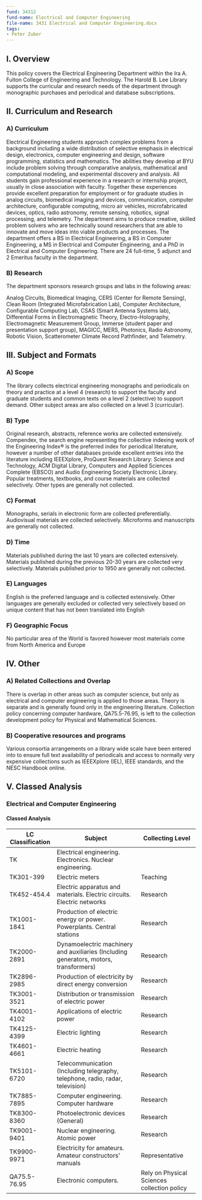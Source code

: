 ```yaml
---
fund: 34312
fund-name: Electrical and Computer Engineering
file-name: 3431 Electrical and Computer Engineering.docx
tags:
- Peter Zuber
---
```


## I. Overview

This policy covers the Electrical Engineering Department within the Ira A. Fulton College of Engineering and Technology. The Harold B. Lee Library supports the curricular and research needs of the department through monographic purchases and periodical and database subscriptions.

## II. Curriculum and Research

### A) Curriculum

Electrical Engineering students approach complex problems from a background including a wide distribution of selective emphasis in electrical design, electronics, computer engineering and design, software programming, statistics and mathematics. The abilities they develop at BYU include problem solving through comparative analysis, mathematical and computational modeling, and experimental discovery and analysis. All students gain professional experience in a research or internship project, usually in close association with faculty. Together these experiences provide excellent preparation for employment or for graduate studies in analog circuits, biomedical imaging and devices, communication, computer architecture, configurable computing, micro air vehicles, microfabricated devices, optics, radio astronomy, remote sensing, robotics, signal processing, and telemetry. The department aims to produce creative, skilled problem solvers who are technically sound researchers that are able to innovate and move ideas into viable products and processes. The department offers a BS in Electrical Engineering, a BS in Computer Engineering, a MS in Electrical and Computer Engineering, and a PhD in Electrical and Computer Engineering. There are 24 full-time, 5 adjunct and 2 Emeritus faculty in the department.

### B) Research

The department sponsors research groups and labs in the following areas:

Analog Circuits, Biomedical Imaging, CERS (Center for Remote Sensing), Clean Room (Integrated Microfabrication Lab), Computer Architecture, Configurable Computing Lab, CSAS (Smart Antenna Systems lab), Differential Forms in Electromagnetic Theory, Electro-Holography, Electromagnetic Measurement Group, Immerse (student paper and presentation support group), MAGICC, MERS, Photonics, Radio Astronomy, Robotic Vision, Scatterometer Climate Record Pathfinder, and Telemetry.

## III. Subject and Formats

### A) Scope

The library collects electrical engineering monographs and periodicals on theory and practice at a level 4 (research) to support the faculty and graduate students and common texts on a level 2 (selective) to support demand. Other subject areas are also collected on a level 3 (curricular).

### B) Type

Original research, abstracts, reference works are collected extensively. Compendex, the search engine representing the collective indexing work of the Engineering Index® is the preferred index for periodical literature, however a number of other databases provide excellent entries into the literature including IEEEXplore, ProQuest Research Library: Science and Technology, ACM Digital Library, Computers and Applied Sciences Complete (EBSCO) and Audio Engineering Society Electronic Library. Popular treatments, textbooks, and course materials are collected selectively. Other types are generally not collected.

### C) Format

Monographs, serials in electronic form are collected preferentially. Audiovisual materials are collected selectively. Microforms and manuscripts are generally not collected.

### D) Time

Materials published during the last 10 years are collected extensively. Materials published during the previous 20-30 years are collected very selectively. Materials published prior to 1950 are generally not collected.

### E) Languages

English is the preferred language and is collected extensively. Other languages are generally excluded or collected very selectively based on unique content that has not been translated into English

### F) Geographic Focus

No particular area of the World is favored however most materials come from North America and Europe

## IV. Other

### A) Related Collections and Overlap

There is overlap in other areas such as computer science, but only as electrical and computer engineering is applied to those areas. Theory is separate and is generally found only in the engineering literature. Collection policy concerning computer hardware, QA75.5-76.95, is left to the collection development policy for Physical and Mathematical Sciences.

### B) Cooperative resources and programs

Various consortia arrangements on a library wide scale have been entered into to ensure full text availability of periodicals and access to normally very expensive collections such as IEEEXplore (IEL), IEEE standards, and the NESC Handbook online.

## V. Classed Analysis

### Electrical and Computer Engineering

#### Classed Analysis

| **LC Classification** | **Subject** | **Collecting Level** |
| --- | --- | --- |
| TK | Electrical engineering. Electronics. Nuclear engineering. | |
| TK301-399 | Electric meters | Teaching |
| TK452-454.4 | Electric apparatus and materials. Electric circuits. Electric networks | Research |
| TK1001-1841 | Production of electric energy or power. Powerplants. Central stations | Research |
| TK2000-2891 | Dynamoelectric machinery and auxiliaries (Including generators, motors, transformers) | Research |
| TK2896-2985 | Production of electricity by direct energy conversion | Research |
| TK3001-3521 | Distribution or transmission of electric power | Research |
| TK4001-4102 | Applications of electric power | Research |
| TK4125-4399 | Electric lighting | Research |
| TK4601-4661 | Electric heating | Research |
| TK5101-6720 | Telecommunication (Including telegraphy, telephone, radio, radar, television) | Research |
| TK7885-7895 | Computer engineering. Computer hardware | Research |
| TK8300-8360 | Photoelectronic devices (General) | Research |
| TK9001-9401 | Nuclear engineering. Atomic power | Research |
| TK9900-9971 | Electricity for amateurs. Amateur constructors&#39; manuals | Representative |
| QA75.5-76.95 | Electronic computers. | Rely on Physical Sciences collection policy |
